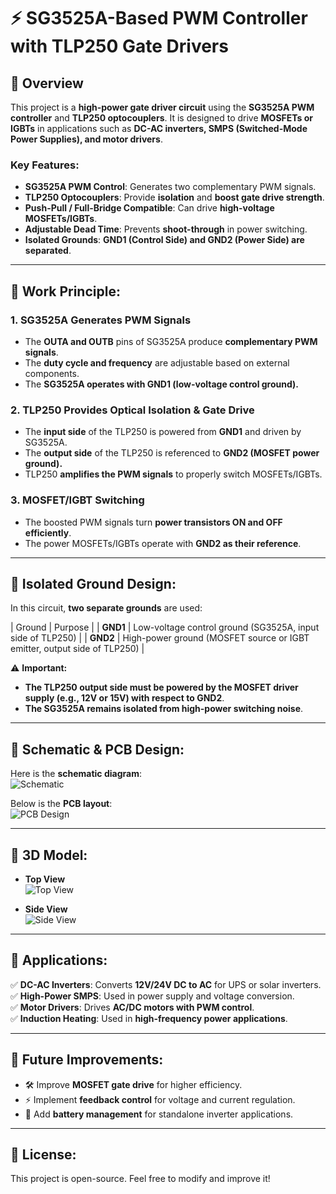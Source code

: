 # ⚡ SG3525A-Based PWM Controller with TLP250 Gate Drivers

## 🔹 Overview
This project is a **high-power gate driver circuit** using the **SG3525A PWM controller** and **TLP250 optocouplers**. It is designed to drive **MOSFETs or IGBTs** in applications such as **DC-AC inverters, SMPS (Switched-Mode Power Supplies), and motor drivers**.

### **Key Features:**
- **SG3525A PWM Control**: Generates two complementary PWM signals.
- **TLP250 Optocouplers**: Provide **isolation** and **boost gate drive strength**.
- **Push-Pull / Full-Bridge Compatible**: Can drive **high-voltage MOSFETs/IGBTs**.
- **Adjustable Dead Time**: Prevents **shoot-through** in power switching.
- **Isolated Grounds**: **GND1 (Control Side) and GND2 (Power Side) are separated**.

---

## 🔹 Work Principle:
### **1. SG3525A Generates PWM Signals**  
- The **OUTA and OUTB** pins of SG3525A produce **complementary PWM signals**.  
- The **duty cycle and frequency** are adjustable based on external components.  
- The **SG3525A operates with GND1 (low-voltage control ground).**  

### **2. TLP250 Provides Optical Isolation & Gate Drive**  
- The **input side** of the TLP250 is powered from **GND1** and driven by SG3525A.  
- The **output side** of the TLP250 is referenced to **GND2 (MOSFET power ground).**  
- TLP250 **amplifies the PWM signals** to properly switch MOSFETs/IGBTs.  

### **3. MOSFET/IGBT Switching**  
- The boosted PWM signals turn **power transistors ON and OFF efficiently**.  
- The power MOSFETs/IGBTs operate with **GND2 as their reference**.  

---

## 🔹 Isolated Ground Design:
In this circuit, **two separate grounds** are used:

| Ground | Purpose |
| **GND1** | Low-voltage control ground (SG3525A, input side of TLP250) |
| **GND2** | High-power ground (MOSFET source or IGBT emitter, output side of TLP250) |


⚠️ **Important:**  
- **The TLP250 output side must be powered by the MOSFET driver supply (e.g., 12V or 15V) with respect to GND2**.  
- **The SG3525A remains isolated from high-power switching noise**.  

---

## 🔹 Schematic & PCB Design:
Here is the **schematic diagram**:  
![Schematic](./Images/sg3525a_tlp250_schematic.png)

Below is the **PCB layout**:  
![PCB Design](./Images/sg3525a_tlp250_pcb.png)

---

## 🔹 3D Model:
- **Top View**  
  ![Top View](./Images/sg3525a_tlp250_3d_top.png)

- **Side View**  
  ![Side View](./Images/sg3525a_tlp250_3d_side.png)

---

## 🔹 Applications:
✅ **DC-AC Inverters**: Converts **12V/24V DC to AC** for UPS or solar inverters.  
✅ **High-Power SMPS**: Used in power supply and voltage conversion.  
✅ **Motor Drivers**: Drives **AC/DC motors with PWM control**.  
✅ **Induction Heating**: Used in **high-frequency power applications**.  

---

## 🔹 Future Improvements:
- 🛠️ Improve **MOSFET gate drive** for higher efficiency.  
- ⚡ Implement **feedback control** for voltage and current regulation.  
- 🔋 Add **battery management** for standalone inverter applications.  

---

## 🔹 License:
This project is open-source. Feel free to modify and improve it!

